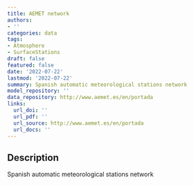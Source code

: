 ```yaml
---
title: AEMET network
authors:
- ''
categories: data
tags:
- Atmosphere
- SurfaceStations
draft: false
featured: false
date: '2022-07-22'
lastmod: '2022-07-22'
summary: Spanish automatic meteorological stations network
model_repository: ''
data_repository: http://www.aemet.es/en/portada
links:
  url_doi: ''
  url_pdf: ''
  url_source: http://www.aemet.es/en/portada
  url_docs: ''
---
```


## Description

Spanish automatic meteorological stations network

